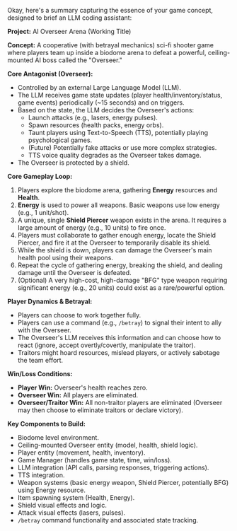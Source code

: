 Okay, here's a summary capturing the essence of your game concept, designed to brief an LLM coding assistant:

**Project:** AI Overseer Arena (Working Title)

**Concept:** A cooperative (with betrayal mechanics) sci-fi shooter game where players team up inside a biodome arena to defeat a powerful, ceiling-mounted AI boss called the "Overseer."

**Core Antagonist (Overseer):**
* Controlled by an external Large Language Model (LLM).
* The LLM receives game state updates (player health/inventory/status, game events) periodically (~15 seconds) and on triggers.
* Based on the state, the LLM decides the Overseer's actions:
    * Launch attacks (e.g., lasers, energy pulses).
    * Spawn resources (health packs, energy orbs).
    * Taunt players using Text-to-Speech (TTS), potentially playing psychological games.
    * (Future) Potentially fake attacks or use more complex strategies.
    * TTS voice quality degrades as the Overseer takes damage.
* The Overseer is protected by a shield.

**Core Gameplay Loop:**
1.  Players explore the biodome arena, gathering **Energy** resources and **Health**.
2.  **Energy** is used to power all weapons. Basic weapons use low energy (e.g., 1 unit/shot).
3.  A unique, single **Shield Piercer** weapon exists in the arena. It requires a large amount of energy (e.g., 10 units) to fire once.
4.  Players must collaborate to gather enough energy, locate the Shield Piercer, and fire it at the Overseer to temporarily disable its shield.
5.  While the shield is down, players can damage the Overseer's main health pool using their weapons.
6.  Repeat the cycle of gathering energy, breaking the shield, and dealing damage until the Overseer is defeated.
7.  (Optional) A very high-cost, high-damage "BFG" type weapon requiring significant energy (e.g., 20 units) could exist as a rare/powerful option.

**Player Dynamics & Betrayal:**
* Players can choose to work together fully.
* Players can use a command (e.g., `/betray`) to signal their intent to ally with the Overseer.
* The Overseer's LLM receives this information and can choose how to react (ignore, accept overtly/covertly, manipulate the traitor).
* Traitors might hoard resources, mislead players, or actively sabotage the team effort.

**Win/Loss Conditions:**
* **Player Win:** Overseer's health reaches zero.
* **Overseer Win:** All players are eliminated.
* **Overseer/Traitor Win:** All non-traitor players are eliminated (Overseer may then choose to eliminate traitors or declare victory).

**Key Components to Build:**
* Biodome level environment.
* Ceiling-mounted Overseer entity (model, health, shield logic).
* Player entity (movement, health, inventory).
* Game Manager (handles game state, time, win/loss).
* LLM integration (API calls, parsing responses, triggering actions).
* TTS integration.
* Weapon systems (basic energy weapon, Shield Piercer, potentially BFG) using Energy resource.
* Item spawning system (Health, Energy).
* Shield visual effects and logic.
* Attack visual effects (lasers, pulses).
* `/betray` command functionality and associated state tracking.